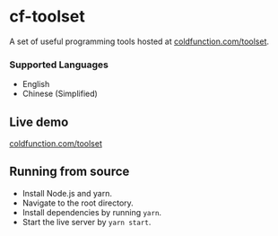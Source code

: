 # cf-toolset
A set of useful programming tools hosted at [coldfunction.com/toolset](https://coldfunction.com/toolset).

### Supported Languages
* English
* Chinese (Simplified)

## Live demo
[coldfunction.com/toolset](https://coldfunction.com/toolset)

## Running from source
* Install Node.js and yarn.
* Navigate to the root directory.
* Install dependencies by running `yarn`.
* Start the live server by `yarn start`.



